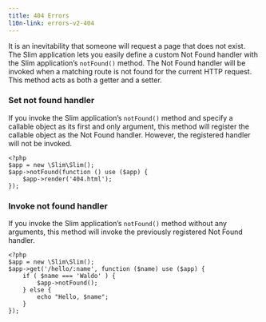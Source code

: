 ```yaml
---
title: 404 Errors
l10n-link: errors-v2-404
---
```

It is an inevitability that someone will request a page that does not exist. The Slim application lets you easily
define a custom Not Found handler with the Slim application’s `notFound()` method. The Not Found handler will be
invoked when a matching route is not found for the current HTTP request. This method acts as both a getter and a setter.

### Set not found handler

If you invoke the Slim application’s `notFound()` method and specify a callable object as its first and only
argument, this method will register the callable object as the Not Found handler. However, the registered handler
will not be invoked.

    <?php
    $app = new \Slim\Slim();
    $app->notFound(function () use ($app) {
        $app->render('404.html');
    });

### Invoke not found handler

If you invoke the Slim application’s `notFound()` method without any arguments, this method will invoke the
previously registered Not Found handler.

    <?php
    $app = new \Slim\Slim();
    $app->get('/hello/:name', function ($name) use ($app) {
        if ( $name === 'Waldo' ) {
            $app->notFound();
        } else {
            echo "Hello, $name";
        }
    });
